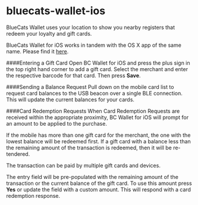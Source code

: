 # bluecats-wallet-ios

BlueCats Wallet uses your location to show you nearby registers that redeem your loyalty and gift cards.

BlueCats Wallet for iOS works in tandem with the OS X app of the same name.  Please find it [here](https://github.com/bluecats/bluecats-wallet-osx).

####Entering a Gift Card
Open BC Wallet for iOS and press the plus sign in the top right hand corner to add a gift card.  Select the merchant and enter the respective barcode for that card. Then press **Save**.

####Sending a Balance Request
Pull down on the mobile card list to request card balances to the USB beacon over a single BLE connection.  This will update the current balances for your cards.

####Card Redemption Requests
When Card Redemption Requests are received within the appropriate proximity, BC Wallet for iOS will prompt for an amount to be applied to the purchase.

If the mobile has more than one gift card for the merchant, the one with the lowest balance will be redeemed first. If a gift card with a balance less than the remaining amount of the transaction is redeemed, then it will be re-tendered.

The transaction can be paid by multiple gift cards and devices. 

The entry field will be pre-populated with the remaining amount of the transaction or the current balance of the gift card. To use this amount press **Yes** or update the field with a custom amount.  This will respond with a card redemption response.
